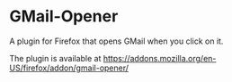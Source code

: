 # GMail-Opener
A plugin for Firefox that opens GMail when you click on it.


The plugin is available at https://addons.mozilla.org/en-US/firefox/addon/gmail-opener/
